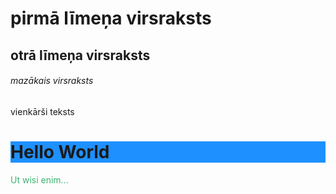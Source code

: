 # pirmā līmeņa virsraksts
## otrā līmeņa virsraksts
###### mazākais virsraksts

vienkārši teksts

<h1 style="background-color:DodgerBlue;">Hello World</h1>
<p style="color:MediumSeaGreen;">Ut wisi enim...</p>
